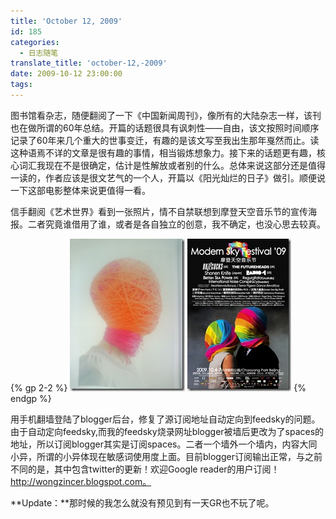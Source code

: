 ```yaml
---
title: 'October 12, 2009'
id: 185
categories:
  - 日志随笔
translate_title: 'october-12,-2009'
date: 2009-10-12 23:00:00
tags:
---
```


图书馆看杂志，随便翻阅了一下《中国新闻周刊》，像所有的大陆杂志一样，该刊也在做所谓的60年总结。开篇的话题很具有讽刺性——自由，该文按照时间顺序记录了60年来几个重大的世事变迁，有趣的是该文写至我出生那年戛然而止。读这种语焉不详的文章是很有趣的事情，相当锻炼想象力。接下来的话题更有趣，核心词汇我现在不是很确定，估计是性解放或者别的什么。总体来说这部分还是值得一读的，作者应该是很文艺气的一个人，开篇以《阳光灿烂的日子》做引。顺便说一下这部电影整体来说更值得一看。

信手翻阅《艺术世界》看到一张照片，情不自禁联想到摩登天空音乐节的宣传海报。二者究竟谁借用了谁，或者是各自独立的创意，我不确定，也没心思去较真。

{% gp 2-2 %}
  ![](/assets/img/blogimgs/capture/art_world.jpg)
  ![](/assets/img/blogimgs/capture/modern_sky.jpg)
{% endgp %}

用手机翻墙登陆了blogger后台，修复了源订阅地址自动定向到feedsky的问题。由于自动定向feedsky,而我的feedsky烧录网址blogger被墙后更改为了spaces的地址，所以订阅blogger其实是订阅spaces。二者一个墙外一个墙内，内容大同小异，所谓的小异体现在敏感词使用度上面。目前blogger订阅输出正常，与之前不同的是，其中包含twitter的更新！欢迎Google reader的用户订阅！ http://wongzincer.blogspot.com。

**Update：**那时候的我怎么就没有预见到有一天GR也不玩了呢。